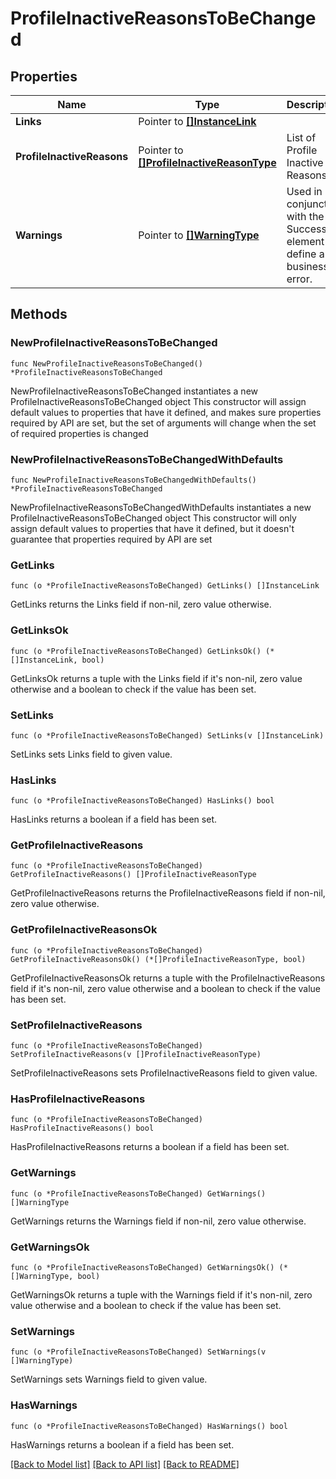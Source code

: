 # ProfileInactiveReasonsToBeChanged

## Properties

Name | Type | Description | Notes
------------ | ------------- | ------------- | -------------
**Links** | Pointer to [**[]InstanceLink**](InstanceLink.md) |  | [optional] 
**ProfileInactiveReasons** | Pointer to [**[]ProfileInactiveReasonType**](ProfileInactiveReasonType.md) | List of Profile Inactive Reasons. | [optional] 
**Warnings** | Pointer to [**[]WarningType**](WarningType.md) | Used in conjunction with the Success element to define a business error. | [optional] 

## Methods

### NewProfileInactiveReasonsToBeChanged

`func NewProfileInactiveReasonsToBeChanged() *ProfileInactiveReasonsToBeChanged`

NewProfileInactiveReasonsToBeChanged instantiates a new ProfileInactiveReasonsToBeChanged object
This constructor will assign default values to properties that have it defined,
and makes sure properties required by API are set, but the set of arguments
will change when the set of required properties is changed

### NewProfileInactiveReasonsToBeChangedWithDefaults

`func NewProfileInactiveReasonsToBeChangedWithDefaults() *ProfileInactiveReasonsToBeChanged`

NewProfileInactiveReasonsToBeChangedWithDefaults instantiates a new ProfileInactiveReasonsToBeChanged object
This constructor will only assign default values to properties that have it defined,
but it doesn't guarantee that properties required by API are set

### GetLinks

`func (o *ProfileInactiveReasonsToBeChanged) GetLinks() []InstanceLink`

GetLinks returns the Links field if non-nil, zero value otherwise.

### GetLinksOk

`func (o *ProfileInactiveReasonsToBeChanged) GetLinksOk() (*[]InstanceLink, bool)`

GetLinksOk returns a tuple with the Links field if it's non-nil, zero value otherwise
and a boolean to check if the value has been set.

### SetLinks

`func (o *ProfileInactiveReasonsToBeChanged) SetLinks(v []InstanceLink)`

SetLinks sets Links field to given value.

### HasLinks

`func (o *ProfileInactiveReasonsToBeChanged) HasLinks() bool`

HasLinks returns a boolean if a field has been set.

### GetProfileInactiveReasons

`func (o *ProfileInactiveReasonsToBeChanged) GetProfileInactiveReasons() []ProfileInactiveReasonType`

GetProfileInactiveReasons returns the ProfileInactiveReasons field if non-nil, zero value otherwise.

### GetProfileInactiveReasonsOk

`func (o *ProfileInactiveReasonsToBeChanged) GetProfileInactiveReasonsOk() (*[]ProfileInactiveReasonType, bool)`

GetProfileInactiveReasonsOk returns a tuple with the ProfileInactiveReasons field if it's non-nil, zero value otherwise
and a boolean to check if the value has been set.

### SetProfileInactiveReasons

`func (o *ProfileInactiveReasonsToBeChanged) SetProfileInactiveReasons(v []ProfileInactiveReasonType)`

SetProfileInactiveReasons sets ProfileInactiveReasons field to given value.

### HasProfileInactiveReasons

`func (o *ProfileInactiveReasonsToBeChanged) HasProfileInactiveReasons() bool`

HasProfileInactiveReasons returns a boolean if a field has been set.

### GetWarnings

`func (o *ProfileInactiveReasonsToBeChanged) GetWarnings() []WarningType`

GetWarnings returns the Warnings field if non-nil, zero value otherwise.

### GetWarningsOk

`func (o *ProfileInactiveReasonsToBeChanged) GetWarningsOk() (*[]WarningType, bool)`

GetWarningsOk returns a tuple with the Warnings field if it's non-nil, zero value otherwise
and a boolean to check if the value has been set.

### SetWarnings

`func (o *ProfileInactiveReasonsToBeChanged) SetWarnings(v []WarningType)`

SetWarnings sets Warnings field to given value.

### HasWarnings

`func (o *ProfileInactiveReasonsToBeChanged) HasWarnings() bool`

HasWarnings returns a boolean if a field has been set.


[[Back to Model list]](../README.md#documentation-for-models) [[Back to API list]](../README.md#documentation-for-api-endpoints) [[Back to README]](../README.md)


